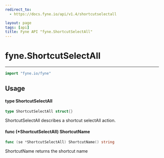 ```yaml
---
redirect_to:
  - https://docs.fyne.io/api/v1.4/shortcutselectall

layout: page
tags: [api]
title: Fyne API "fyne.ShortcutSelectAll"
---
```



# fyne.ShortcutSelectAll
---
```go
import "fyne.io/fyne"
```

## Usage

#### type ShortcutSelectAll

```go
type ShortcutSelectAll struct{}
```

ShortcutSelectAll describes a shortcut selectAll action.

#### func (*ShortcutSelectAll) ShortcutName

```go
func (se *ShortcutSelectAll) ShortcutName() string
```
ShortcutName returns the shortcut name
